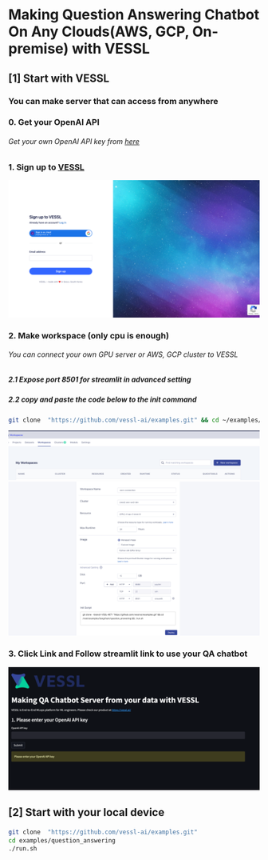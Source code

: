 # Making Question Answering Chatbot On Any Clouds(AWS, GCP, On-premise) with VESSL

## [1] Start with VESSL 
### You can make server that can access from anywhere

### 0. Get your OpenAI API
###### Get your own OpenAI API key from [here](https://platform.openai.com/account/api-keys)

### 1. Sign up to [VESSL](https://vessl.ai)
![plot](../imgs/signup.png)

### 2. Make workspace (only cpu is enough)
###### You can connect your own GPU server or AWS, GCP cluster to VESSL

##### 2.1  Expose port 8501 for streamlit in advanced setting
##### 2.2 copy and paste the code below to the init command

```bash
git clone  "https://github.com/vessl-ai/examples.git" && cd ~/examples/langchain/question_answering/ && ./run.sh
```

![plot](../imgs/workspace.png)
![plot](../imgs/workspace_make.png)



### 3. Click Link and Follow streamlit link to use your QA chatbot
![plot](../imgs/streamlit_demo.png)

## [2] Start with your local device

```bash
git clone  "https://github.com/vessl-ai/examples.git"
cd examples/question_answering
./run.sh
```

